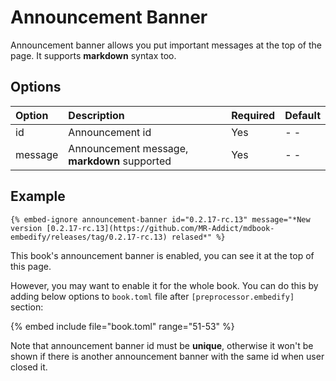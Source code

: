 # Announcement Banner

Announcement banner allows you put important messages at the top of the page. It supports **markdown** syntax too.

## Options

| Option  | Description                                  | Required | Default |
| :------ | :------------------------------------------- | :------- | :------ |
| id      | Announcement id                              | Yes      | - -     |
| message | Announcement message, **markdown** supported | Yes      | - -     |

## Example

```text
{% embed-ignore announcement-banner id="0.2.17-rc.13" message="*New version [0.2.17-rc.13](https://github.com/MR-Addict/mdbook-embedify/releases/tag/0.2.17-rc.13) relased*" %}
```

This book's announcement banner is enabled, you can see it at the top of this page.

However, you may want to enable it for the whole book. You can do this by adding below options to `book.toml` file after `[preprocessor.embedify]` section:

{% embed include file="book.toml" range="51-53" %}

Note that announcement banner id must be **unique**, otherwise it won't be shown if there is another announcement banner with the same id when user closed it.
